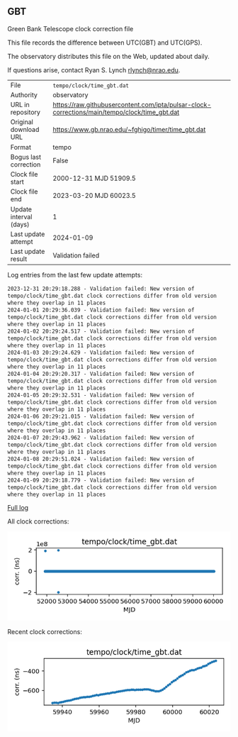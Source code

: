 
## GBT

Green Bank Telescope clock correction file

This file records the difference between UTC(GBT) and UTC(GPS).

The observatory distributes this file on the Web, updated about daily.

If questions arise, contact Ryan S. Lynch <rlynch@nrao.edu>.

|     |     |
|:--- |:--- |
| File | `tempo/clock/time_gbt.dat` |
| Authority | observatory |
| URL in repository | <https://raw.githubusercontent.com/ipta/pulsar-clock-corrections/main/tempo/clock/time_gbt.dat> |
| Original download URL | <https://www.gb.nrao.edu/~fghigo/timer/time_gbt.dat> |
| Format | tempo |
| Bogus last correction | False |
| Clock file start | 2000-12-31 MJD 51909.5 |
| Clock file end | 2023-03-20 MJD 60023.5 |
| Update interval (days) | 1 |
| Last update attempt | 2024-01-09 |
| Last update result | Validation failed |

Log entries from the last few update attempts:
```
2023-12-31 20:29:18.288 - Validation failed: New version of tempo/clock/time_gbt.dat clock corrections differ from old version where they overlap in 11 places
2024-01-01 20:29:36.039 - Validation failed: New version of tempo/clock/time_gbt.dat clock corrections differ from old version where they overlap in 11 places
2024-01-02 20:29:24.517 - Validation failed: New version of tempo/clock/time_gbt.dat clock corrections differ from old version where they overlap in 11 places
2024-01-03 20:29:24.629 - Validation failed: New version of tempo/clock/time_gbt.dat clock corrections differ from old version where they overlap in 11 places
2024-01-04 20:29:20.317 - Validation failed: New version of tempo/clock/time_gbt.dat clock corrections differ from old version where they overlap in 11 places
2024-01-05 20:29:32.531 - Validation failed: New version of tempo/clock/time_gbt.dat clock corrections differ from old version where they overlap in 11 places
2024-01-06 20:29:21.015 - Validation failed: New version of tempo/clock/time_gbt.dat clock corrections differ from old version where they overlap in 11 places
2024-01-07 20:29:43.962 - Validation failed: New version of tempo/clock/time_gbt.dat clock corrections differ from old version where they overlap in 11 places
2024-01-08 20:29:51.024 - Validation failed: New version of tempo/clock/time_gbt.dat clock corrections differ from old version where they overlap in 11 places
2024-01-09 20:29:18.779 - Validation failed: New version of tempo/clock/time_gbt.dat clock corrections differ from old version where they overlap in 11 places
```
[Full log](https://raw.githubusercontent.com/ipta/pulsar-clock-corrections/main/log/tempo/clock/time_gbt.dat.log)


All clock corrections:

![plot of all clock corrections](time_gbt.dat.png "All corrections")

Recent clock corrections:

![plot of recent clock corrections](time_gbt.dat.short.png "Recent corrections")

